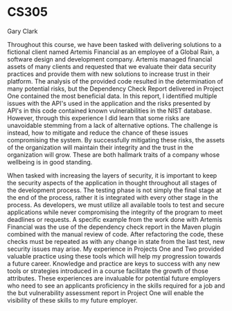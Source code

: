# CS305
Gary Clark

Throughout this course, we have been tasked with delivering solutions to a fictional client named Artemis Financial as an employee of a Global Rain, a software design and development company. Artemis managed financial assets of many clients and requested that we evaluate their data security practices and provide them with new solutions to increase trust in their platform. The analysis of the provided code resulted in the determination of many potential risks, but the Dependency Check Report delivered in Project One contained the most beneficial data. In this report, I identified multiple issues with the API's used in the application and the risks presented by API's in this code contained known vulnerabilities in the NIST database. However, through this experience I did learn that some risks are unavoidable stemming from a lack of alternative options. The challenge is instead, how to mitigate and reduce the chance of these issues compromising the system. By successfully mitigating these risks, the assets of the organization will maintain their integrity and the trust in the organization will grow. These are both hallmark traits of a company whose wellbeing is in good standing.

When tasked with increasing the layers of security, it is important to keep the security aspects of the application in thought throughout all stages of the development process. The testing phase is not simply the final stage at the end of the process, rather it is integrated with every other stage in the process. As developers, we must utilize all available tools to test and secure applications while never compromising the integrity of the program to meet deadlines or requests. A specific example from the work done with Artemis Financial was the use of the dependency check report in the Maven plugin combined with the manual review of code. After refactoring the code, these checks must be repeated as with any change in state from the last test, new security issues may arise. My experience in Projects One and Two provided valuable practice using these tools which will help my progression towards a future career. Knowledge and practice are keys to success with any new tools or strategies introduced in a course facilitate the growth of those attributes. These experiences are invaluable for potential future employers who need to see an applicants proficiency in the skills required for a job and the but vulnerability assessment report in Project One will enable the visibility of these skills to my future employer.
